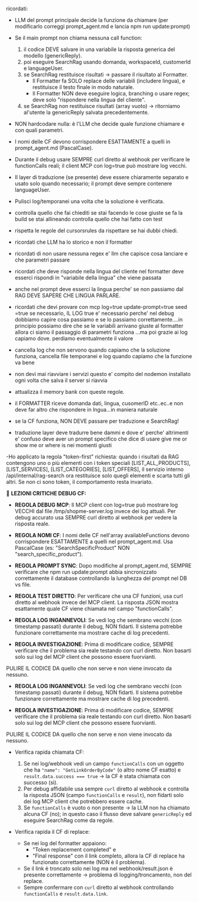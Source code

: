 ricordati:

- LLM del prompt principale decide la funzione da chiamare (per modificarlo correggi prompt_agent.md e lancia npm run update:prompt)

- Se il main prompt non chiama nessuna call function:

  1. il codice DEVE salvare in una variabile la risposta generica del modello (genericReply).
  2. poi eseguire SearchRag usando domanda, workspaceId, customerId e languageUser.
  3. se SearchRag restituisce risultati -> passare il risultato al Formatter.
     - Il Formatter fa SOLO replace delle variabili (includere lingua), e restituisce il testo finale in modo naturale.
     - Il Formatter NON deve eseguire logica, branching o usare regex; deve solo "rispondere nella lingua del cliente".
  4. se SearchRag non restituisce risultati (array vuoto) -> ritorniamo al'utente la genericReply salvata precedentemente.

- NON hardcodare nulla: è l'LLM che decide quale funzione chiamare e con quali parametri.
- I nomi delle CF devono corrispondere ESATTAMENTE a quelli in prompt_agent.md (PascalCase).
- Durante il debug usare SEMPRE curl diretto al webhook per verificare le functionCalls reali; il client MCP con log=true può mostrare log vecchi.
- Il layer di traduzione (se presente) deve essere chiaramente separato e usato solo quando necessario; il prompt deve sempre contenere languageUser.
- Pulisci log/temporanei una volta che la soluzione è verificata.

- controlla quello che fai chiediti se stai facendo le cose giuste se fa la build se stai allineando controlla quello che hai fatto con test

- rispetta le regole del cursorsrules da rispettare se hai dubbi chiedi.

- ricordati che LLM ha lo storico e non il formatter

- ricordati di non usare nessuna regex e' llm che capisce cosa lanciare e che parametri passare

- ricordati che deve risponde nella lingua del cliente nel formatter deve esserci rispondi in "variabile della lingua" che viene passata

- anche nel prompt deve esserci la lingua perche' se non passiamo dal RAG DEVE SAPERE CHE LINGUA PARLARE.

- ricordati che devi provare con mcp log=true update-prompt=true seed =true se necessario, IL LOG true e' necessario perche' nel debug dobbiamo capire cosa passiamo e se lo passiamo correttamente....in principio possiamo dire che se le variabili arrivano giuste al formatter allora ci siamo il passaggio di parametri funziona ...ma poi grazie ai log capiamo dove. perdiamo eventualmente il valore

- cancella log che non servono quando capiamo che la soluzione funziona, cancella file temporanei e log quando capiamo che la funzione va bene

- non devi mai riavviare i servizi questo e' compito del nodemon installato ogni volta che salva il server si riavvia

- attualizza il memory bank con queste regole.

- il FORMATTER riceve domanda dati, lingua, cusomerID etc..ec..e non deve far altro che rispondere in lngua...in maniera naturale

- se la CF funziona, NON DEVE passare per traduzione e SearchRag!

- traduzione layer deve tradurre bene dammi e dove e' perche' altrimenti e' confuso deve aver un prompt specifico che dice di usare give me or show me or where is nei momenti giusti

-Ho applicato la regola "token-first" richiesta: quando i risultati da RAG contengono uno o più elementi con i token speciali [LIST_ALL_PRODUCTS], [LIST_SERVICES], [LIST_CATEGORIES], [LIST_OFFERS], il servizio interno /api/internal/rag-search ora restituisce solo quegli elementi e scarta tutti gli altri. Se non ci sono token, il comportamento resta invariato.

🚨 **LEZIONI CRITICHE DEBUG CF:**

- **REGOLA DEBUG MCP**: Il MCP client con log=true può mostrare log VECCHI dal file /tmp/shopme-server.log invece dei log attuali. Per debug accurato usa SEMPRE curl diretto al webhook per vedere la risposta reale.

- **REGOLA NOMI CF**: I nomi delle CF nell'array availableFunctions devono corrispondere ESATTAMENTE a quelli nel prompt_agent.md. Usa PascalCase (es: "SearchSpecificProduct" NON "search_specific_product").

- **REGOLA PROMPT SYNC**: Dopo modifiche al prompt_agent.md, SEMPRE verificare che npm run update:prompt abbia sincronizzato correttamente il database controllando la lunghezza del prompt nel DB vs file.

- **REGOLA TEST DIRETTO**: Per verificare che una CF funzioni, usa curl diretto al webhook invece del MCP client. La risposta JSON mostra esattamente quale CF viene chiamata nel campo "functionCalls".

- **REGOLA LOG INGANNEVOLI**: Se vedi log che sembrano vecchi (con timestamp passati) durante il debug, NON fidarti. Il sistema potrebbe funzionare correttamente ma mostrare cache di log precedenti.

- **REGOLA INVESTIGAZIONE**: Prima di modificare codice, SEMPRE verificare che il problema sia reale testando con curl diretto. Non basarti solo sui log del MCP client che possono essere fuorvianti.

PULIRE IL CODICE DA quello che non serve e non viene invocato da nessuno.

- **REGOLA LOG INGANNEVOLI**: Se vedi log che sembrano vecchi (con timestamp passati) durante il debug, NON fidarti. Il sistema potrebbe funzionare correttamente ma mostrare cache di log precedenti.

- **REGOLA INVESTIGAZIONE**: Prima di modificare codice, SEMPRE verificare che il problema sia reale testando con curl diretto. Non basarti solo sui log del MCP client che possono essere fuorvianti.

PULIRE IL CODICE DA quello che non serve e non viene invocato da nessuno.

- Verifica rapida chiamata CF:

  1. Se nei log/webhook vedi un campo `functionCalls` con un oggetto che ha `"name": "GetLinkOrderByCode"` (o altro nome CF esatto) e `result.data.success === true` → la CF è stata chiamata con successo (sì).
  2. Per debug affidabile usa sempre `curl` diretto al webhook e controlla la risposta JSON (campo `functionCalls` e `result`), non fidarti solo dei log MCP client che potrebbero essere cache.
  3. Se `functionCalls` è vuoto o non presente → la LLM non ha chiamato alcuna CF (no); in questo caso il flusso deve salvare `genericReply` ed eseguire SearchRag come da regole.

- Verifica rapida il CF di replace:
  - Se nei log del formatter appaiono:
    - "Token replacement completed" e
    - "Final response" con il link completo,
      allora la CF di replace ha funzionato correttamente (NON è il problema).
  - Se il link è troncato solo nei log ma nel webhook/result.json è presente correttamente → problema di logging/troncamento, non del replace.
  - Sempre confermare con `curl` diretto al webhook controllando `functionCalls` e `result.data.link`.
